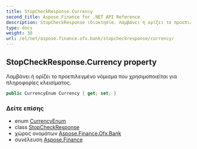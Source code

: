```yaml
---
title: StopCheckResponse.Currency
second_title: Aspose.Finance for .NET API Reference
description: StopCheckResponse ιδιοκτησία. Λαμβάνει ή ορίζει το προεπιλεγμένο νόμισμα που χρησιμοποιείται για πληροφορίες κλεισίματος.
type: docs
weight: 30
url: /el/net/aspose.finance.ofx.bank/stopcheckresponse/currency/
---
```

## StopCheckResponse.Currency property

Λαμβάνει ή ορίζει το προεπιλεγμένο νόμισμα που χρησιμοποιείται για πληροφορίες κλεισίματος.

```csharp
public CurrencyEnum Currency { get; set; }
```

### Δείτε επίσης

* enum [CurrencyEnum](../../../aspose.finance.ofx/currencyenum/)
* class [StopCheckResponse](../)
* χώρος ονομάτων [Aspose.Finance.Ofx.Bank](../../stopcheckresponse/)
* συνέλευση [Aspose.Finance](../../../)


